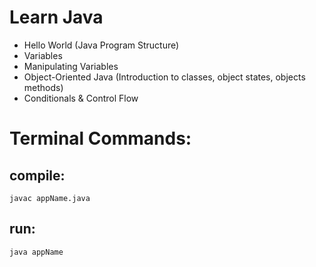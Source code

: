 # Learn Java

* Hello World (Java Program Structure)
* Variables
* Manipulating Variables
* Object-Oriented Java (Introduction to classes, object states, objects methods)
* Conditionals & Control Flow



# Terminal Commands:

## compile:
```
javac appName.java
```

## run:
```
java appName
```